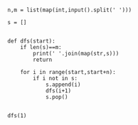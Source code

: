 <pre><code>
n,m = list(map(int,input().split(' ')))

s = []


def dfs(start):
    if len(s)==m:
        print(' '.join(map(str,s)))
        return

    for i in range(start,start+n):
        if i not in s:
            s.append(i)
            dfs(i+1)
            s.pop()


dfs(1)
</code></pre>
